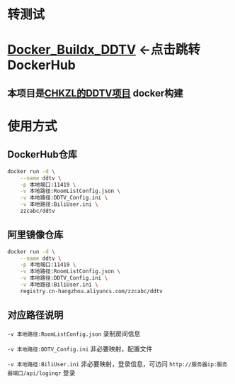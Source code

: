 # 转测试 

# [Docker_Buildx_DDTV](https://hub.docker.com/r/zzcabc/ddtv) <-点击跳转DockerHub

## 本项目是[CHKZL的DDTV项目](https://github.com/CHKZL/DDTV) docker构建

# 使用方式
## DockerHub仓库
```sh
docker run -d \
    --name ddtv \
    -p 本地端口:11419 \
    -v 本地路径:RoomListConfig.json	\
    -v 本地路径:DDTV_Config.ini \
    -v 本地路径:BiliUser.ini \
    zzcabc/ddtv
```

## 阿里镜像仓库
```sh
docker run -d \
    --name ddtv \
    -p 本地端口:11419 \
    -v 本地路径:RoomListConfig.json	\
    -v 本地路径:DDTV_Config.ini \
    -v 本地路径:BiliUser.ini \
    registry.cn-hangzhou.aliyuncs.com/zzcabc/ddtv
```


## 对应路径说明
`-v 本地路径:RoomListConfig.json` 录制房间信息

`-v 本地路径:DDTV_Config.ini` 非必要映射，配置文件

`-v 本地路径:BiliUser.ini` 非必要映射，登录信息，可访问 `http://服务器ip:服务器端口/api/loginqr` 登录
